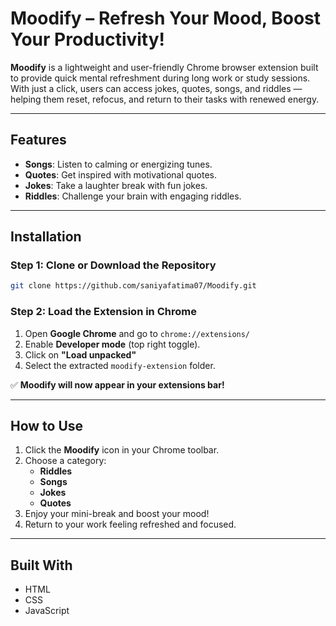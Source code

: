 
#  Moodify – Refresh Your Mood, Boost Your Productivity!

**Moodify** is a lightweight and user-friendly Chrome browser extension built to provide quick mental refreshment during long work or study sessions. With just a click, users can access jokes, quotes, songs, and riddles — helping them reset, refocus, and return to their tasks with renewed energy.

---

##  Features

-  **Songs**: Listen to calming or energizing tunes.
-  **Quotes**: Get inspired with motivational quotes.
-  **Jokes**: Take a laughter break with fun jokes.
-  **Riddles**: Challenge your brain with engaging riddles.

---

##  Installation

### Step 1: Clone or Download the Repository

```bash
git clone https://github.com/saniyafatima07/Moodify.git
```

### Step 2: Load the Extension in Chrome

1. Open **Google Chrome** and go to `chrome://extensions/`
2. Enable **Developer mode** (top right toggle).
3. Click on **"Load unpacked"**
4. Select the extracted `moodify-extension` folder.

✅ **Moodify will now appear in your extensions bar!**

---

##  How to Use

1. Click the **Moodify** icon in your Chrome toolbar.
2. Choose a category:
   -  **Riddles**
   -  **Songs**
   -  **Jokes**
   -  **Quotes**
3. Enjoy your mini-break and boost your mood!
4. Return to your work feeling refreshed and focused. 

---

##  Built With

- HTML  
- CSS  
- JavaScript  
